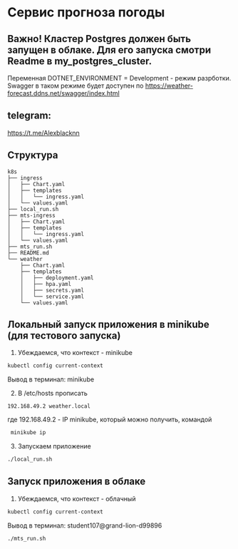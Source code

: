 # Сервис прогноза погоды 

## Важно! Кластер Postgres должен быть запущен в облаке. Для его запуска смотри Readme в my_postgres_cluster.

Переменная DOTNET_ENVIRONMENT = Development - режим разрботки. Swagger в таком
режиме будет доступен по
https://weather-forecast.ddns.net/swagger/index.html


## telegram:
https://t.me/Alexblacknn

## Структура 
```
k8s
├── ingress
│   ├── Chart.yaml
│   ├── templates
│   │   └── ingress.yaml
│   └── values.yaml
├── local_run.sh
├── mts-ingress
│   ├── Chart.yaml
│   ├── templates
│   │   └── ingress.yaml
│   └── values.yaml
├── mts_run.sh
├── README.md
└── weather
    ├── Chart.yaml
    ├── templates
    │   ├── deployment.yaml
    │   ├── hpa.yaml
    │   ├── secrets.yaml
    │   └── service.yaml
    └── values.yaml
```
## Локальный запуск приложения в minikube (для тестового запуска)
1. Убеждаемся, что контекст - minikube
```bash
kubectl config current-context
```
Вывод в терминал: minikube

2. В /etc/hosts прописать
```
192.168.49.2 weather.local
```
где 192.168.49.2 - IP minikube, который можно получить, командой 
```bash
 minikube ip
```

3. Запускаем приложение
```bash
./local_run.sh
```

## Запуск приложения в облаке
1. Убеждаемся, что контекст - облачный

```bash
kubectl config current-context
```
Вывод в терминал: student107@grand-lion-d99896

```bash
./mts_run.sh
```
